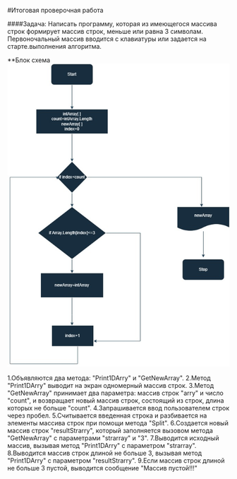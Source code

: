 #Итоговая проверочная работа


####Задача: 
Написать программу, которая из имеющегося массива строк формирует массив строк, меньше или равна 3 символам.
Первоночальный массив вводится с клавиатуры или задается на старте.выполнения алгоритма.

**Блок схема
![схема](print.jpg)

1.Объявляются два метода: "Print1DArry" и "GetNewArray".
2.Метод "Print1DArry" выводит на экран одномерный массив строк.
3.Метод "GetNewArray" принимает два параметра: массив строк "arry" и число "count", и возвращает новый массив строк, состоящий из строк, длина которых не больше "count".
4.Запрашивается ввод пользователем строк через пробел.
5.Считывается введенная строка и разбивается на элементы массива строк при помощи метода "Split".
6.Создается новый массив строк "resultStrarry", который заполняется вызовом метода "GetNewArray" с параметрами "strarray" и "3".
7.Выводится исходный массив, вызывая метод "Print1DArry" с параметром "strarray".
8.Выводится массив строк длиной не больше 3, вызывая метод "Print1DArry" с параметром "resultStrarry".
9.Если массив строк длиной не больше 3 пустой, выводится сообщение "Массив пустой!!!"